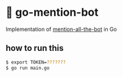 # 🦄 go-mention-bot

Implementation of [mention-all-the-bot](https://github.com/pischule/mention-all-bot) in Go

## how to run this

```bash
$ export TOKEN=???????
$ go run main.go
```
